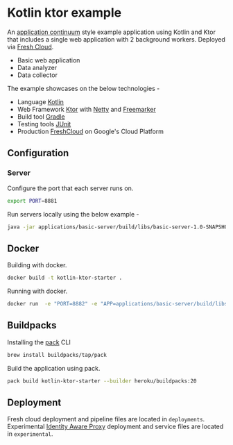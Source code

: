# Kotlin ktor example

An [application continuum](https://www.appcontinuum.io/) style example application using Kotlin and Ktor
that includes a single web application with 2 background workers. Deployed via
[Fresh Cloud](https://www.freshcloud.com/).

* Basic web application
* Data analyzer
* Data collector

The example showcases on the below technologies -

* Language [Kotlin](https://kotlinlang.org)
* Web Framework [Ktor](https://ktor.io) with [Netty](https://netty.io/) and [Freemarker](https://freemarker.apache.org)
* Build tool [Gradle](https://gradle.org)
* Testing tools [JUnit](https://junit.org/)
* Production [FreshCloud](https://www.freshcloud.com/) on Google's Cloud Platform

## Configuration

### Server

Configure the port that each server runs on.

```bash
export PORT=8881
```

Run servers locally using the below example -

```bash
java -jar applications/basic-server/build/libs/basic-server-1.0-SNAPSHOT.jar
```

## Docker

Building with docker.

```bash
docker build -t kotlin-ktor-starter .
```

Running with docker.

```bash
docker run  -e "PORT=8882" -e "APP=applications/basic-server/build/libs/basic-server-1.0-SNAPSHOT.jar" kotlin-ktor-starter
```

## Buildpacks

Installing the [pack](https://buildpacks.io/docs/tools/pack/) CLI

```bash
brew install buildpacks/tap/pack
```

Build the application using pack.

```bash
pack build kotlin-ktor-starter --builder heroku/buildpacks:20
```

## Deployment

Fresh cloud deployment and pipeline files are located in `deployments`.
Experimental [Identity Aware Proxy](https://cloud.google.com/iap) deployment and service files
are located in `experimental`.
